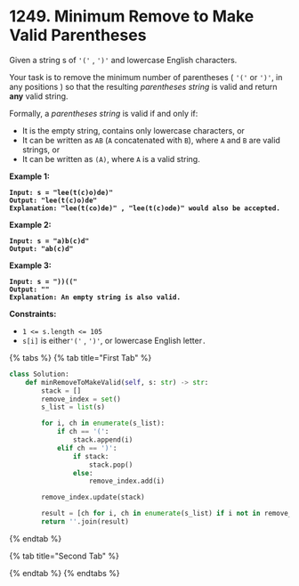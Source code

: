 # 1249. Minimum Remove to Make Valid Parentheses

Given a string s of `'('` , `')'` and lowercase English characters.

Your task is to remove the minimum number of parentheses ( `'('` or `')'`, in any positions ) so that the resulting _parentheses string_ is valid and return **any** valid string.

Formally, a _parentheses string_ is valid if and only if:

* It is the empty string, contains only lowercase characters, or
* It can be written as `AB` (`A` concatenated with `B`), where `A` and `B` are valid strings, or
* It can be written as `(A)`, where `A` is a valid string.

&#x20;

**Example 1:**

<pre><code><strong>Input: s = "lee(t(c)o)de)"
</strong><strong>Output: "lee(t(c)o)de"
</strong><strong>Explanation: "lee(t(co)de)" , "lee(t(c)ode)" would also be accepted.
</strong></code></pre>

**Example 2:**

<pre><code><strong>Input: s = "a)b(c)d"
</strong><strong>Output: "ab(c)d"
</strong></code></pre>

**Example 3:**

<pre><code><strong>Input: s = "))(("
</strong><strong>Output: ""
</strong><strong>Explanation: An empty string is also valid.
</strong></code></pre>

&#x20;

**Constraints:**

* `1 <= s.length <= 105`
* `s[i]` is either`'('` , `')'`, or lowercase English letter`.`

{% tabs %}
{% tab title="First Tab" %}
```python
class Solution:
    def minRemoveToMakeValid(self, s: str) -> str:
        stack = []
        remove_index = set()
        s_list = list(s)

        for i, ch in enumerate(s_list):
            if ch == '(':
                stack.append(i)
            elif ch == ')':
                if stack:
                    stack.pop()
                else:
                    remove_index.add(i)

        remove_index.update(stack)

        result = [ch for i, ch in enumerate(s_list) if i not in remove_index]
        return ''.join(result)

```
{% endtab %}

{% tab title="Second Tab" %}

{% endtab %}
{% endtabs %}
